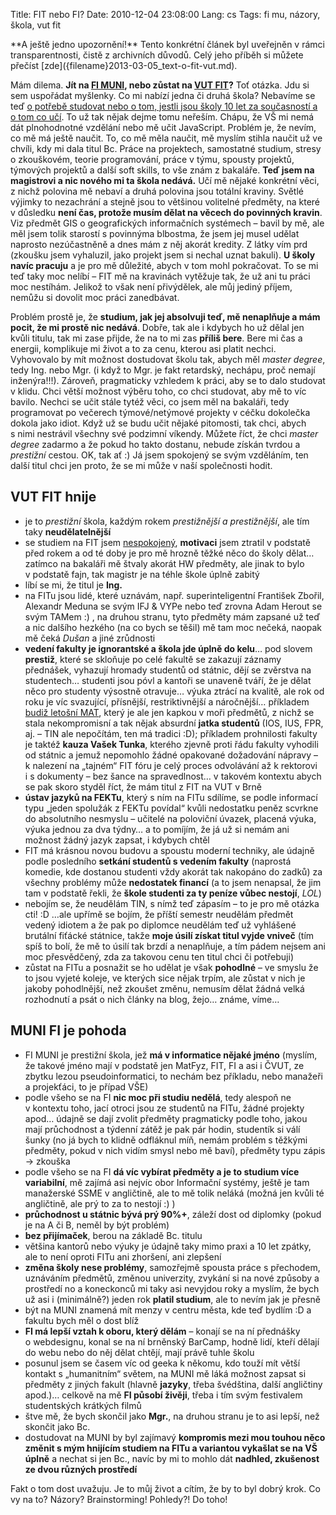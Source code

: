 Title: FIT nebo FI?
Date: 2010-12-04 23:08:00
Lang: cs
Tags: fi mu, názory, škola, vut fit

<div class="article-warning" markdown="1">
**A ještě jedno upozornění!** Tento konkrétní článek byl uveřejněn v rámci transparentnosti, čistě z archivních důvodů. Celý jeho příběh si můžete přečíst [zde]({filename}2013-03-05_text-o-fit-vut.md).
</div>

Mám dilema. **Jít na [FI MUNI](http://www.fi.muni.cz/), nebo zůstat na [VUT FIT](http://www.fit.vutbr.cz/)?** Toť otázka. Jdu si sem uspořádat myšlenky. Co mi nabízí jedna či druhá škola? Nebavíme se teď [o potřebě studovat nebo o tom, jestli jsou školy 10 let za současností a o tom co učí](http://blog.filosof.biz/vysoke-skoly-lzou/). To už tak nějak dejme tomu neřeším. Chápu, že VŠ mi nemá dát plnohodnotné vzdělání nebo mě učit JavaScript. Problém je, že nevím, co mě má ještě naučit. To, co mě měla naučit, mě myslím stihla naučit už ve chvíli, kdy mi dala titul Bc. Práce na projektech, samostatné studium, stresy o zkouškovém, teorie programování, práce v týmu, spousty projektů, týmových projektů a další soft skills, to vše znám z bakaláře. **Teď jsem na magistrovi a nic nového mi ta škola nedává.** Učí mě nějaké konkrétní věci, z nichž polovina mě nebaví a druhá polovina jsou totální kraviny. Světlé výjimky to nezachrání a stejně jsou to většinou volitelné předměty, na které v důsledku **není čas, protože musím dělat na věcech do povinných kravin**. Viz předmět GIS o geografických informačních systémech – bavil by mě, ale měl jsem tolik starostí s povinnýma blbostma, že jsem jej musel udělat naprosto nezúčastněně a dnes mám z něj akorát kredity. Z látky vím prd (zkoušku jsem vyhaluzil, jako projekt jsem si nechal uznat bakuli). **U školy navíc pracuju** a je pro mě důležité, abych v tom mohl pokračovat. To se mi teď taky moc nelíbí – FIT mě na kravinách vytěžuje tak, že už ani tu práci moc nestíhám. Jelikož to však není přivýdělek, ale můj jediný příjem, nemůžu si dovolit moc práci zanedbávat.

Problém prostě je, že **studium, jak jej absolvuji teď, mě nenaplňuje a mám pocit, že mi prostě nic nedává**. Dobře, tak ale i kdybych ho už dělal jen kvůli titulu, tak mi zase přijde, že na to mi zas **příliš bere**. Bere mi čas a energii, komplikuje mi život a to za cenu, kterou asi platit nechci. Vyhovovalo by mít možnost dostudovat školu tak, abych měl *master degree*, tedy Ing. nebo Mgr. (i když to Mgr. je fakt retardský, nechápu, proč nemají inženýra!!!). Zároveň, pragmaticky vzhledem k práci, aby se to dalo studovat v klidu. Chci větší možnost výběru toho, co chci studovat, aby mě to víc bavilo. Nechci se učit stále tytéž věci, co jsem měl na bakaláři, tedy programovat po večerech týmové/netýmové projekty v céčku dokolečka dokola jako idiot. Když už se budu učit nějaké pitomosti, tak chci, abych s nimi nestrávil všechny své podzimní víkendy. Můžete říct, že chci *master degree* zadarmo a že pokud ho takto dostanu, nebude získán tvrdou a *prestižní* cestou. OK, tak ať :) Já jsem spokojený se svým vzděláním, ten další titul chci jen proto, že se mi může v naší společnosti hodit.

## VUT FIT hnije

-   je to *prestižní* škola, každým rokem *prestižnější a prestižnější*, ale tím taky **neudělatelnější**
-   se studiem na FIT jsem [nespokojený]({filename}2010-04-07_chcete-li-se-jednou-zivit-webdesignem-nechodte-delat-inzenyra-na-vut-fit.md), **motivaci** jsem ztratil v podstatě před rokem a od té doby je pro mě hrozně těžké něco do školy dělat… zatímco na bakaláři mě štvaly akorát HW předměty, ale jinak to bylo v podstatě fajn, tak magistr je na téhle škole úplně zabitý
-   líbí se mi, že titul je **Ing.**
-   na FITu jsou lidé, které uznávám, např. superinteligentní František Zbořil, Alexandr Meduna se svým IFJ & VYPe nebo teď zrovna Adam Herout se svým TAMem :) , na druhou stranu, tyto předměty mám zapsané už teď a nic dalšího hezkého (na co bych se těšil) mě tam moc nečeká, naopak mě čeká *Dušan* a jiné zrůdnosti
-   **vedení fakulty je ignorantské a škola jde úplně do kelu**… pod slovem **prestiž**, které se skloňuje po celé fakultě se zakazují záznamy přednášek, vyhazují hromady studentů od státnic, dějí se zvěrstva na studentech… studenti jsou póvl a kantoři se unaveně tváří, že je dělat něco pro studenty výsostně otravuje… výuka ztrácí na kvalitě, ale rok od roku je víc svazující, přísnější, restriktivnější a náročnější… příkladem [budiž letošní MAT](http://www.campula.cz/clanky/fit-vut/prestizni-skola-prestizni-vysledky), který je ale jen kapkou v moři předmětů, z nichž se stala nekompromisní a tak nějak absurdní **jatka studentů** (IOS, IUS, FPR, aj. – TIN ale nepočítám, ten má tradici :D); příkladem prohnilosti fakulty je taktéž **kauza Vašek Tunka**, kterého zjevně proti řádu fakulty vyhodili od státnic a jemuž nepomohlo žádné opakované dožadování nápravy – k nalezení na „tajném“ FIT fóru je celý proces odvolávání až k rektorovi i s dokumenty – bez šance na spravedlnost… v takovém kontextu abych se pak skoro styděl říct, že mám titul z FIT na VUT v Brně
-   **ústav jazyků na FEKTu**, který s ním na FITu sdílíme, se podle informací typu „jeden spolužák z FEKTu povídal“ kvůli nedostatku peněz scvrkne do absolutního nesmyslu – učitelé na poloviční úvazek, placená výuka, výuka jednou za dva týdny… a to pomíjím, že já už si nemám ani možnost žádný jazyk zapsat, i kdybych chtěl
-   FIT má krásnou novou budovu a spoustu moderní techniky, ale údajně podle posledního **setkání studentů s vedením fakulty** (naprostá komedie, kde dostanou studenti vždy akorát tak nakopáno do zadků) za všechny problémy může **nedostatek financí** (a to jsem nenapsal, že jim tam v podstatě řekli, že **škole studenti za ty peníze vůbec nestojí**, *LOL*)
-   nebojím se, že neudělám TIN, s nímž teď zápasím – to je pro mě otázka cti! :D …ale upřímě se bojím, že příští semestr neudělám předmět vedený idiotem a že pak po diplomce neudělám teď už vyhlášené brutální fiťácké státnice, takže **moje úsilí získat titul vyjde vniveč** (tím spíš to bolí, že mě to úsilí tak brzdí a nenaplňuje, a tím pádem nejsem ani moc přesvědčený, zda za takovou cenu ten titul chci či potřebuji)
-   zůstat na FITu a posnažit se ho udělat je však **pohodlné** – ve smyslu že to jsou vyjeté koleje, ve kterých sice nějak trpím, ale zůstat v nich je jakoby pohodlnější, než zkoušet změnu, nemusím dělat žádná velká rozhodnutí a psát o nich články na blog, žejo… známe, víme…

## MUNI FI je pohoda

-   FI MUNI je prestižní škola, jež **má v informatice nějaké jméno** (myslím, že takové jméno mají v podstatě jen MatFyz, FIT, FI a asi i ČVUT, ze zbytku lezou pseudoinformatici, to nechám bez příkladu, nebo manažeři a projekťáci, to je případ VŠE)
-   podle všeho se na FI **nic moc při studiu nedělá**, tedy alespoň ne v kontextu toho, jací otroci jsou ze studentů na FITu, žádné projekty apod… údajně se dají zvolit předměty pragmaticky podle toho, jakou mají průchodnost a týdenní zátěž je pak pár hodin, studentík si válí šunky (no já bych to klidně odfláknul míň, nemám problém s těžkými předměty, pokud v nich vidím smysl nebo mě baví), předměty typu zápis → zkouška
-   podle všeho se na FI **dá víc vybírat předměty a je to studium více variabilní**, mě zajímá asi nejvíc obor Informační systémy, ještě je tam manažerské SSME v angličtině, ale to mě tolik neláká (možná jen kvůli té angličtině, ale prý to za to nestojí :) )
-   **průchodnost u státnic bývá prý 90%+**, záleží dost od diplomky (pokud je na A či B, neměl by být problém)
-   **bez přijímaček**, berou na základě Bc. titulu
-   většina kantorů nebo výuky je údajně taky mimo praxi a 10 let zpátky, ale to není oproti FITu ani zhoršení, ani zlepšení
-   **změna školy nese problémy**, samozřejmě spousta práce s přechodem, uznáváním předmětů, změnou univerzity, zvykání si na nové způsoby a prostředí no a koneckonců mi taky asi nevyjdou roky a myslím, že bych už asi i (minimálně?) jeden rok **platil studium**, ale to nevím jak je přesně
-   být na MUNI znamená mít menzy v centru města, kde teď bydlím :D a fakultu bych měl o dost blíž
-   **FI má lepší vztah k oboru, který dělám** – konají se na ní přednášky o webdesignu, konal se na ní brněnský BarCamp, hodně lidí, kteří dělají do webu nebo do něj dělat chtějí, mají právě tuhle školu
-   posunul jsem se časem víc od geeka k někomu, kdo touží mít větší kontakt s „humanitním“ světem, na MUNI mě láká možnost zapsat si předměty z jiných fakult (hlavně **jazyky**, třeba švédština, další angličtiny apod.)… celkově na mě **FI působí živěji**, třeba i tím svým festivalem studentských krátkých filmů
-   štve mě, že bych skončil jako **Mgr.**, na druhou stranu je to asi lepší, než skončit jako Bc.
-   dostudovat na MUNI by byl zajímavý **kompromis mezi mou touhou něco změnit s mým hnijícím studiem na FITu a variantou vykašlat se na VŠ úplně** a nechat si jen Bc., navíc by mi to mohlo dát **nadhled, zkušenost ze dvou různých prostředí**

Fakt o tom dost uvažuju. Je to můj život a cítím, že by to byl dobrý krok. Co vy na to? Názory? Brainstorming! Pohledy?! Do toho!
